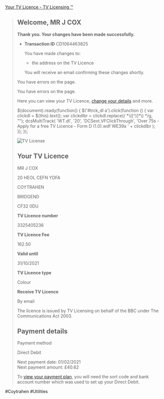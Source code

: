 [Your TV Licence - TV Licensing ™](https://www.tvlicensing.co.uk/cs/update/your-licence/index.app?confirmChanges=true)

> ## Welcome, MR J COX
> 
> **Thank you. Your changes have been made successfully.**
> 
> -   **Transaction ID** CD1064463825
>     
>     You have made changes to:
>     
>     -   the address on the TV Licence
>     
>     You will receive an email confirming these changes shortly.
>     
> 
> You have errors on the page.
> 
> You have errors on the page.
> 
> Here you can view your TV Licence, [change your details](https://www.tvlicensing.co.uk/cs/update/multiple-changes/index.app) and more.
> 
> $(document).ready(function() { $('#trck\_dl a').click(function () { var clickdl = $(this).text(); var clickdlbr = clickdl.replace(/ \*\\(\[^)\]\*\\) \*/g, ""); dcsMultiTrack( 'WT.dl', '20', 'DCSext.VFClickThrough', 'Over 75s - Apply for a free TV Licence - Form D (1.0).wdf WE39a ' + clickdlbr ); }); });
> 
> ![TV License](https://www.tvlicensing.co.uk/cs/TVL/images/licenseBg.png)
> 
> ## Your TV Licence
> 
> MR J COX
> 
> 20 HEOL CEFN YDFA
> 
> COYTRAHEN
> 
> BRIDGEND
> 
> CF32 0DU
> 
> **TV Licence number**
> 
> 3325405236
> 
> **TV Licence Fee**
> 
> 162.50
> 
> **Valid until**
> 
> 31/10/2021
> 
> **TV Licence type**
> 
> Colour
> 
> **Receive TV Licence**
> 
> By email
> 
> The licence is issued by TV Licensing on behalf of the BBC under The Communications Act 2003.
> 
> ## Payment details
> 
> Payment method
> 
> Direct Debit
> 
> Next payment date: 01/02/2021  
> Next payment amount: £40.62  
>   
> 
> To [view your payment plan](https://www.tvlicensing.co.uk/cs/update/your-licence/view-payment-plan.app), you will need the sort code and bank account number which was used to set up your Direct Debit.

#Coytrahen #Utilities 